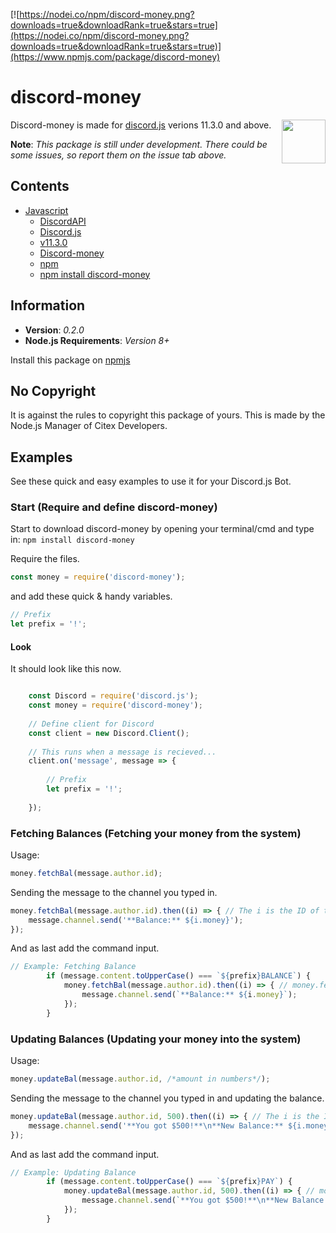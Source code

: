 [![https://nodei.co/npm/discord-money.png?downloads=true&downloadRank=true&stars=true](https://nodei.co/npm/discord-money.png?downloads=true&downloadRank=true&stars=true)](https://www.npmjs.com/package/discord-money)

# discord-money

Discord-money is made for [discord.js](https://discord.js.org/#/) verions 11.3.0 and above. [<img src="https://cdn.rawgit.com/gilbarbara/logos/e7b1dc2666c3dabe6c1276abd0a767b6ebd6af43/logos/nodejs-icon.svg" align="right" width="70">](https://nodejs.org)

**Note**: *This package is still under development. There could be some issues, so report them on the issue tab above.*

## Contents

- [Javascript](#Javascript)
	- [DiscordAPI](#DiscordAPI)
	 - [Discord.js](#Discord.js)
	 - [v11.3.0](#v11.3.0)
	 - [Discord-money](#Discord-money)
	 - [npm](#npm)
	 - [npm install discord-money](#npm-install-discord-money)
                                        
## Information

* **Version**: *0.2.0*
* **Node.js Requirements**: *Version 8+*

Install this package on [npmjs](https://www.npmjs.com/package/discord-money)

## No Copyright

It is against the rules to copyright this package of yours. This is made by the Node.js Manager of Citex Developers.

## Examples

See these quick and easy examples to use it for your Discord.js Bot.

### Start (Require and define discord-money)

Start to download discord-money by opening your terminal/cmd and type in: `npm install discord-money`

Require the files.
```js
const money = require('discord-money');
```
and add these quick & handy variables.
```js
// Prefix
let prefix = '!';
```

#### Look

It should look like this now.
```js

    const Discord = require('discord.js');
    const money = require('discord-money');
 
    // Define client for Discord
    const client = new Discord.Client();
 
    // This runs when a message is recieved...
    client.on('message', message => {
 
        // Prefix
        let prefix = '!';
	
    });
```

### Fetching Balances (Fetching your money from the system)

Usage:
```js
money.fetchBal(message.author.id);
```

Sending the message to the channel you typed in.
```js
money.fetchBal(message.author.id).then((i) => { // The i is the ID of the message author!
	message.channel.send('**Balance:** ${i.money}');
});
```

And as last add the command input.
```js
// Example: Fetching Balance
        if (message.content.toUpperCase() === `${prefix}BALANCE`) {
            money.fetchBal(message.author.id).then((i) => { // money.fetchBal grabs the userID, finds it, and puts it into 'i'.
                message.channel.send(`**Balance:** ${i.money}`);
            });
        }
```

### Updating Balances (Updating your money into the system)

Usage:
```js
money.updateBal(message.author.id, /*amount in numbers*/);
```

Sending the message to the channel you typed in and updating the balance.
```js
money.updateBal(message.author.id, 500).then((i) => { // The i is the ID of the message author!
	message.channel.send('**You got $500!**\n**New Balance:** ${i.money}');
});
```

And as last add the command input.
```js
// Example: Updating Balance
        if (message.content.toUpperCase() === `${prefix}PAY`) {
            money.updateBal(message.author.id, 500).then((i) => { // money.updateBal grabs the userID, finds it, and puts it into 'i'.
                message.channel.send(`**You got $500!**\n**New Balance:** ${i.money}`);
            });
        }
```
